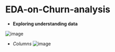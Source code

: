 # EDA-on-Churn-analysis
- **Exploring  understanding data**

 ![image](https://github.com/user-attachments/assets/e6adc10e-78a8-4961-842e-8605655884cd)
- *Columns*
 ![image](https://github.com/user-attachments/assets/6b53b430-3b9d-48f9-b2a9-9589f5bab02c)


